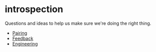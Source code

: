 # introspection

Questions and ideas to help us make sure we're doing the right thing.

* [Pairing](pairing.md)
* [Feedback](feedback.md)
* [Engineering](engineering.md)